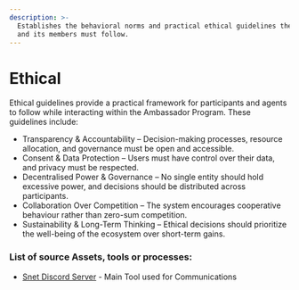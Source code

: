 ```yaml
---
description: >-
  Establishes the behavioral norms and practical ethical guidelines the entity
  and its members must follow.
---
```


# Ethical

Ethical guidelines provide a practical framework for participants and agents to follow while interacting within the Ambassador Program. These guidelines include:

* Transparency & Accountability – Decision-making processes, resource allocation, and governance must be open and accessible.
* Consent & Data Protection – Users must have control over their data, and privacy must be respected.
* Decentralised Power & Governance – No single entity should hold excessive power, and decisions should be distributed across participants.
* Collaboration Over Competition – The system encourages cooperative behaviour rather than zero-sum competition.
* Sustainability & Long-Term Thinking – Ethical decisions should prioritize the well-being of the ecosystem over short-term gains.

### List of source Assets, tools or processes:

* [Snet Discord Server](https://discord.gg/snet) - Main Tool used for Communications
